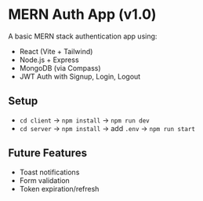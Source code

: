 # MERN Auth App (v1.0)

A basic MERN stack authentication app using:
- React (Vite + Tailwind)
- Node.js + Express
- MongoDB (via Compass)
- JWT Auth with Signup, Login, Logout

## Setup

- `cd client` → `npm install` → `npm run dev`
- `cd server` → `npm install` → add `.env` → `npm run start`

## Future Features
- Toast notifications
- Form validation
- Token expiration/refresh
